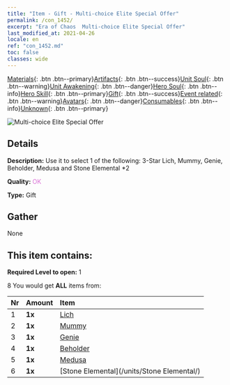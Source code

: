 ```yaml
---
title: "Item - Gift - Multi-choice Elite Special Offer"
permalink: /con_1452/
excerpt: "Era of Chaos  Multi-choice Elite Special Offer"
last_modified_at: 2021-04-26
locale: en
ref: "con_1452.md"
toc: false
classes: wide
---
```

 [Materials](/Items/){: .btn .btn--primary}[Artifacts](/Items/Artifacts/){: .btn .btn--success}[Unit Soul](/Items/UnitSoul/){: .btn .btn--warning}[Unit Awakening](/Items/UnitAwakening/){: .btn .btn--danger}[Hero Soul](/Items/HeroSoul/){: .btn .btn--info}[Hero Skill](/Items/HeroSkill/){: .btn .btn--primary}[Gift](/Items/Gift/){: .btn .btn--success}[Event related](/Items/Events/){: .btn .btn--warning}[Avatars](/Items/Avatars/){: .btn .btn--danger}[Consumables](/Items/Consumables/){: .btn .btn--info}[Unknown](/Items/Unknown/){: .btn .btn--primary}

 ![Multi-choice Elite Special Offer](/images/t/i_907066.png)

## Details
 **Description:** Use it to select 1 of the following: 3-Star Lich, Mummy, Genie, Beholder, Medusa and Stone Elemental *2

 **Quality:** <span style="color: #DA70D6">OK</span>

 **Type:** Gift

## Gather

  None

## This item contains:

 **Required Level to open:** 1

 8 You would get **ALL** items  from:

  | Nr | Amount |     Item    |
  |:---|:-------|:------------|
  | 1 |  **1x** | [Lich](/units/Lich/) |  | 
  | 2 |  **1x** | [Mummy](/units/Mummy/) |  | 
  | 3 |  **1x** | [Genie](/units/Genie/) |  | 
  | 4 |  **1x** | [Beholder](/units/Beholder/) |  | 
  | 5 |  **1x** | [Medusa](/units/Medusa/) |  | 
  | 6 |  **1x** | [Stone Elemental](/units/Stone Elemental/) |  | 
